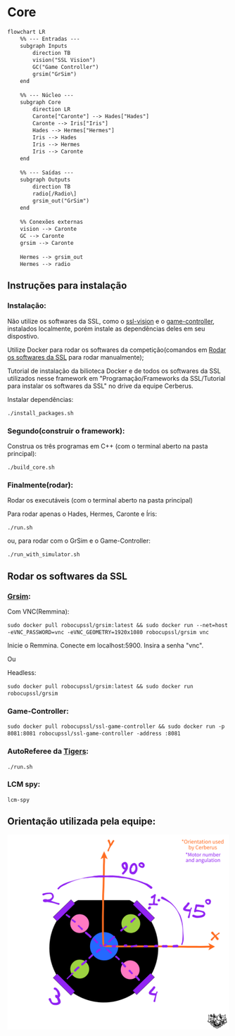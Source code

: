 # Core



```mermaid
flowchart LR
    %% --- Entradas ---
    subgraph Inputs
        direction TB
        vision("SSL Vision")
        GC("Game Controller")
        grsim("GrSim")
    end

    %% --- Núcleo ---
    subgraph Core
        direction LR
        Caronte["Caronte"] --> Hades["Hades"]
        Caronte --> Iris["Iris"]
        Hades --> Hermes["Hermes"]
        Iris --> Hades
        Iris --> Hermes
        Iris --> Caronte
    end

    %% --- Saídas ---
    subgraph Outputs
        direction TB
        radio[/Radio\]
        grsim_out("GrSim")
    end

    %% Conexões externas
    vision --> Caronte
    GC --> Caronte
    grsim --> Caronte

    Hermes --> grsim_out
    Hermes --> radio

```


## Instruções para instalação

### Instalação:

Não utilize os softwares da SSL, como o [ssl-vision](https://github.com/RoboCup-SSL/ssl-vision) e o [game-controller](https://github.com/RoboCup-SSL/ssl-game-controller), instalados localmente, porém instale as dependências deles em seu dispostivo.

Utilize Docker para rodar os softwares da competição(comandos em [Rodar os softwares da SSL](https://github.com/CerberusRobotica/Core?tab=readme-ov-file#rodar-os-softwares-da-ssl) para rodar manualmente);

Tutorial de instalação da bilioteca Docker e de todos os softwares da SSL utilizados nesse framework em "Programação/Frameworks da SSL/Tutorial para instalar os softwares da SSL" no drive da equipe Cerberus.
	
	
Instalar dependências:

	./install_packages.sh
		

### Segundo(construir o framework):

Construa os três programas em C++ (com o terminal aberto na pasta principal):

	./build_core.sh

### Finalmente(rodar):

Rodar os executáveis (com o terminal aberto na pasta principal)

Para rodar apenas o Hades, Hermes, Caronte e Íris:

	./run.sh
 ou, para rodar com o GrSim e o Game-Controller:
 
 	./run_with_simulator.sh

	
## Rodar os softwares da SSL

### [Grsim](https://github.com/RoboCup-SSL/grSim):

Com VNC(Remmina): 
	
	sudo docker pull robocupssl/grsim:latest && sudo docker run --net=host -eVNC_PASSWORD=vnc -eVNC_GEOMETRY=1920x1080 robocupssl/grsim vnc

Inicie o Remmina. Conecte em localhost:5900. Insira a senha "vnc".

Ou

Headless: 
	
	sudo docker pull robocupssl/grsim:latest && sudo docker run robocupssl/grsim


### Game-Controller:

	sudo docker pull robocupssl/ssl-game-controller && sudo docker run -p 8081:8081 robocupssl/ssl-game-controller -address :8081

### AutoReferee da [Tigers](https://github.com/TIGERs-Mannheim/AutoReferee):

	./run.sh

### LCM spy:

	lcm-spy

## Orientação utilizada pela equipe:

![Robot Orientation](Robot_orientation.png "robot orientation")
